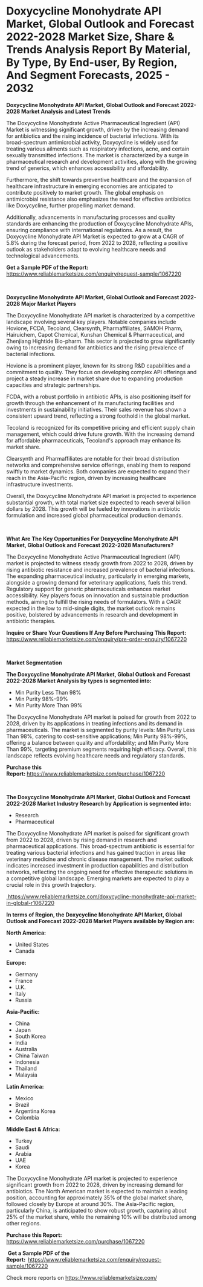 <p><h1>Doxycycline Monohydrate API Market, Global Outlook and Forecast 2022-2028 Market Size, Share & Trends Analysis Report By Material, By Type, By End-user, By Region, And Segment Forecasts, 2025 - 2032</h1></p><p><strong>Doxycycline Monohydrate API Market, Global Outlook and Forecast 2022-2028 Market Analysis and Latest Trends</strong></p>
<p><p>The Doxycycline Monohydrate Active Pharmaceutical Ingredient (API) Market is witnessing significant growth, driven by the increasing demand for antibiotics and the rising incidence of bacterial infections. With its broad-spectrum antimicrobial activity, Doxycycline is widely used for treating various ailments such as respiratory infections, acne, and certain sexually transmitted infections. The market is characterized by a surge in pharmaceutical research and development activities, along with the growing trend of generics, which enhances accessibility and affordability.</p><p>Furthermore, the shift towards preventive healthcare and the expansion of healthcare infrastructure in emerging economies are anticipated to contribute positively to market growth. The global emphasis on antimicrobial resistance also emphasizes the need for effective antibiotics like Doxycycline, further propelling market demand.</p><p>Additionally, advancements in manufacturing processes and quality standards are enhancing the production of Doxycycline Monohydrate APIs, ensuring compliance with international regulations. As a result, the Doxycycline Monohydrate API Market is expected to grow at a CAGR of 5.8% during the forecast period, from 2022 to 2028, reflecting a positive outlook as stakeholders adapt to evolving healthcare needs and technological advancements.</p></p>
<p><strong>Get a Sample PDF of the Report:&nbsp;</strong> <a href="https://www.reliablemarketsize.com/enquiry/request-sample/1067220?utm_campaign=3029&utm_medium=2&utm_source=Github&utm_content=ia&utm_term=21032025&utm_id=doxycycline-monohydrate-api-market-global-outlook-and-forecast-2022-2028">https://www.reliablemarketsize.com/enquiry/request-sample/1067220</a></p>
<p>&nbsp;</p>
<p><strong>Doxycycline Monohydrate API Market, Global Outlook and Forecast 2022-2028 Major Market Players</strong></p>
<p><p>The Doxycycline Monohydrate API market is characterized by a competitive landscape involving several key players. Notable companies include Hovione, FCDA, Tecoland, Clearsynth, Pharmaffiliates, SAMOH Pharm, Hairuichem, Capot Chemical, Kunshan Chemical & Pharmaceutical, and Zhenjiang Hightide Bio-pharm. This sector is projected to grow significantly owing to increasing demand for antibiotics and the rising prevalence of bacterial infections.</p><p>Hovione is a prominent player, known for its strong R&D capabilities and a commitment to quality. They focus on developing complex API offerings and project a steady increase in market share due to expanding production capacities and strategic partnerships.</p><p>FCDA, with a robust portfolio in antibiotic APIs, is also positioning itself for growth through the enhancement of its manufacturing facilities and investments in sustainability initiatives. Their sales revenue has shown a consistent upward trend, reflecting a strong foothold in the global market.</p><p>Tecoland is recognized for its competitive pricing and efficient supply chain management, which could drive future growth. With the increasing demand for affordable pharmaceuticals, Tecoland's approach may enhance its market share.</p><p>Clearsynth and Pharmaffiliates are notable for their broad distribution networks and comprehensive service offerings, enabling them to respond swiftly to market dynamics. Both companies are expected to expand their reach in the Asia-Pacific region, driven by increasing healthcare infrastructure investments.</p><p>Overall, the Doxycycline Monohydrate API market is projected to experience substantial growth, with total market size expected to reach several billion dollars by 2028. This growth will be fueled by innovations in antibiotic formulation and increased global pharmaceutical production demands.</p></p>
<p>&nbsp;</p>
<p><strong>What Are The Key Opportunities For Doxycycline Monohydrate API Market, Global Outlook and Forecast 2022-2028 Manufacturers?</strong></p>
<p><p>The Doxycycline Monohydrate Active Pharmaceutical Ingredient (API) market is projected to witness steady growth from 2022 to 2028, driven by rising antibiotic resistance and increased prevalence of bacterial infections. The expanding pharmaceutical industry, particularly in emerging markets, alongside a growing demand for veterinary applications, fuels this trend. Regulatory support for generic pharmaceuticals enhances market accessibility. Key players focus on innovation and sustainable production methods, aiming to fulfill the rising needs of formulators. With a CAGR expected in the low to mid-single digits, the market outlook remains positive, bolstered by advancements in research and development in antibiotic therapies.</p></p>
<p><strong>Inquire or Share Your Questions If Any Before Purchasing This Report:</strong> <a href="https://www.reliablemarketsize.com/enquiry/pre-order-enquiry/1067220?utm_campaign=3029&utm_medium=2&utm_source=Github&utm_content=ia&utm_term=21032025&utm_id=doxycycline-monohydrate-api-market-global-outlook-and-forecast-2022-2028">https://www.reliablemarketsize.com/enquiry/pre-order-enquiry/1067220</a></p>
<p>&nbsp;</p>
<p><strong>Market Segmentation</strong></p>
<p><strong>The Doxycycline Monohydrate API Market, Global Outlook and Forecast 2022-2028 Market Analysis by types is segmented into:</strong></p>
<p><ul><li>Min Purity Less Than 98%</li><li>Min Purity 98%-99%</li><li>Min Purity More Than 99%</li></ul></p>
<p><p>The Doxycycline Monohydrate API market is poised for growth from 2022 to 2028, driven by its applications in treating infections and its demand in pharmaceuticals. The market is segmented by purity levels: Min Purity Less Than 98%, catering to cost-sensitive applications; Min Purity 98%-99%, offering a balance between quality and affordability; and Min Purity More Than 99%, targeting premium segments requiring high efficacy. Overall, this landscape reflects evolving healthcare needs and regulatory standards.</p></p>
<p><strong>Purchase this Report:&nbsp;</strong><a href="https://www.reliablemarketsize.com/purchase/1067220?utm_campaign=3029&utm_medium=2&utm_source=Github&utm_content=ia&utm_term=21032025&utm_id=doxycycline-monohydrate-api-market-global-outlook-and-forecast-2022-2028">https://www.reliablemarketsize.com/purchase/1067220</a></p>
<p>&nbsp;</p>
<p><strong>The Doxycycline Monohydrate API Market, Global Outlook and Forecast 2022-2028 Market Industry Research by Application is segmented into:</strong></p>
<p><ul><li>Research</li><li>Pharmaceutical</li></ul></p>
<p><p>The Doxycycline Monohydrate API market is poised for significant growth from 2022 to 2028, driven by rising demand in research and pharmaceutical applications. This broad-spectrum antibiotic is essential for treating various bacterial infections and has gained traction in areas like veterinary medicine and chronic disease management. The market outlook indicates increased investment in production capabilities and distribution networks, reflecting the ongoing need for effective therapeutic solutions in a competitive global landscape. Emerging markets are expected to play a crucial role in this growth trajectory.</p></p>
<p><a href="https://www.reliablemarketsize.com/doxycycline-monohydrate-api-market-in-global-r1067220?utm_campaign=3029&utm_medium=2&utm_source=Github&utm_content=ia&utm_term=21032025&utm_id=doxycycline-monohydrate-api-market-global-outlook-and-forecast-2022-2028">&nbsp;https://www.reliablemarketsize.com/doxycycline-monohydrate-api-market-in-global-r1067220</a></p>
<p><strong>In terms of Region, the Doxycycline Monohydrate API Market, Global Outlook and Forecast 2022-2028 Market Players available by Region are:</strong></p>
<p>
    <p> <strong> North America: </strong>
        <ul>
            <li>United States</li>
            <li>Canada</li>
        </ul>
        </p> 
    <p> <strong> Europe: </strong>
        <ul>
            <li>Germany</li>
            <li>France</li>
            <li>U.K.</li>
            <li>Italy</li>
            <li>Russia</li>
        </ul>
        </p> 
    <p> <strong> Asia-Pacific: </strong>
        <ul>
            <li>China</li>
            <li>Japan</li>
            <li>South Korea</li>
            <li>India</li>
            <li>Australia</li>
            <li>China Taiwan</li>
            <li>Indonesia</li>
            <li>Thailand</li>
            <li>Malaysia</li>
        </ul>
        </p> 
    <p> <strong> Latin America: </strong>
        <ul>
            <li>Mexico</li>
            <li>Brazil</li>
            <li>Argentina Korea</li>
            <li>Colombia</li>
        </ul>
        </p> 
    <p> <strong> Middle East & Africa: </strong>
        <ul>
            <li>Turkey</li>
            <li>Saudi</li>
            <li>Arabia</li>
            <li>UAE</li>
            <li>Korea</li>
        </ul>
    </p>
    </p>
<p><p>The Doxycycline Monohydrate API market is projected to experience significant growth from 2022 to 2028, driven by increasing demand for antibiotics. The North American market is expected to maintain a leading position, accounting for approximately 35% of the global market share, followed closely by Europe at around 30%. The Asia-Pacific region, particularly China, is anticipated to show robust growth, capturing about 25% of the market share, while the remaining 10% will be distributed among other regions.</p></p>
<p><strong>Purchase this Report: </strong><a href="https://www.reliablemarketsize.com/purchase/1067220?utm_campaign=3029&utm_medium=2&utm_source=Github&utm_content=ia&utm_term=21032025&utm_id=doxycycline-monohydrate-api-market-global-outlook-and-forecast-2022-2028">https://www.reliablemarketsize.com/purchase/1067220</a></p>
<p>&nbsp;<strong>Get a Sample PDF of the Report:&nbsp;&nbsp;</strong><a href="https://www.reliablemarketsize.com/enquiry/request-sample/1067220?utm_campaign=3029&utm_medium=2&utm_source=Github&utm_content=ia&utm_term=21032025&utm_id=doxycycline-monohydrate-api-market-global-outlook-and-forecast-2022-2028">https://www.reliablemarketsize.com/enquiry/request-sample/1067220</a></p>
<p><strong></strong></p>
<p>Check more reports on <a href="https://www.reliablemarketsize.com/?utm_campaign=3029&utm_medium=2&utm_source=Github&utm_content=ia&utm_term=21032025&utm_id=doxycycline-monohydrate-api-market-global-outlook-and-forecast-2022-2028">https://www.reliablemarketsize.com/</a></p>